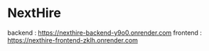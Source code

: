 # NextHire

backend : https://nexthire-backend-y9o0.onrender.com
frontend : https://nexthire-frontend-zklh.onrender.com
